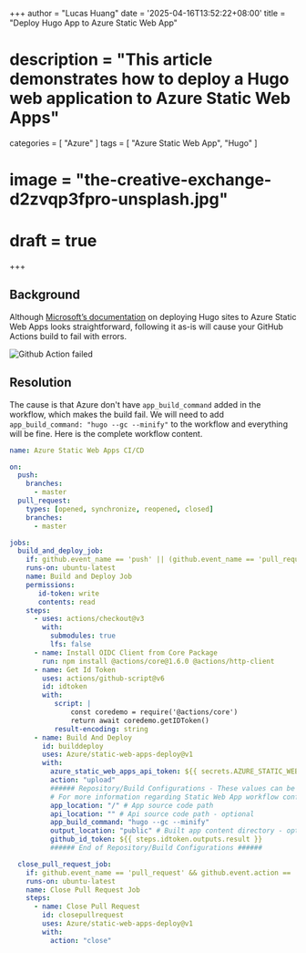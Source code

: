+++
author = "Lucas Huang"
date = '2025-04-16T13:52:22+08:00'
title = "Deploy Hugo App to Azure Static Web App"
# description = "This article demonstrates how to deploy a Hugo web application to Azure Static Web Apps"
categories = [
    "Azure"
]
tags = [
    "Azure Static Web App",
    "Hugo"
]
# image = "the-creative-exchange-d2zvqp3fpro-unsplash.jpg"
# draft = true
+++

## Background
Although [Microsoft’s documentation](https://learn.microsoft.com/en-us/azure/static-web-apps/publish-hugo) on deploying Hugo sites to Azure Static Web Apps looks straightforward, following it as-is will cause your GitHub Actions build to fail with errors. 

![Github Action failed](github-action-failed.png)

## Resolution
The cause is that Azure don't have `app_build_command` added in the workflow, which makes the build fail. We will need to add `app_build_command: "hugo --gc --minify"` to the workflow and everything will be fine. Here is the complete workflow content.
```yml
name: Azure Static Web Apps CI/CD

on:
  push:
    branches:
      - master
  pull_request:
    types: [opened, synchronize, reopened, closed]
    branches:
      - master

jobs:
  build_and_deploy_job:
    if: github.event_name == 'push' || (github.event_name == 'pull_request' && github.event.action != 'closed')
    runs-on: ubuntu-latest
    name: Build and Deploy Job
    permissions:
       id-token: write
       contents: read
    steps:
      - uses: actions/checkout@v3
        with:
          submodules: true
          lfs: false
      - name: Install OIDC Client from Core Package
        run: npm install @actions/core@1.6.0 @actions/http-client
      - name: Get Id Token
        uses: actions/github-script@v6
        id: idtoken
        with:
           script: |
               const coredemo = require('@actions/core')
               return await coredemo.getIDToken()
           result-encoding: string
      - name: Build And Deploy
        id: builddeploy
        uses: Azure/static-web-apps-deploy@v1
        with:
          azure_static_web_apps_api_token: ${{ secrets.AZURE_STATIC_WEB_APPS_API_TOKEN_BLACK_MUD_072BA1D00 }}
          action: "upload"
          ###### Repository/Build Configurations - These values can be configured to match your app requirements. ######
          # For more information regarding Static Web App workflow configurations, please visit: https://aka.ms/swaworkflowconfig
          app_location: "/" # App source code path
          api_location: "" # Api source code path - optional
          app_build_command: "hugo --gc --minify"
          output_location: "public" # Built app content directory - optional
          github_id_token: ${{ steps.idtoken.outputs.result }}
          ###### End of Repository/Build Configurations ######

  close_pull_request_job:
    if: github.event_name == 'pull_request' && github.event.action == 'closed'
    runs-on: ubuntu-latest
    name: Close Pull Request Job
    steps:
      - name: Close Pull Request
        id: closepullrequest
        uses: Azure/static-web-apps-deploy@v1
        with:
          action: "close"
```
